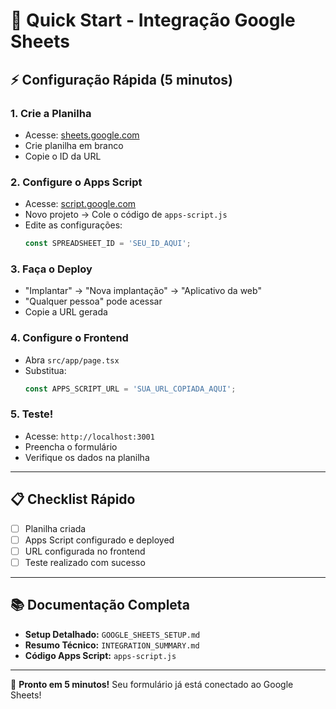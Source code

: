 # 🚀 Quick Start - Integração Google Sheets

## ⚡ Configuração Rápida (5 minutos)

### **1. Crie a Planilha** 
- Acesse: [sheets.google.com](https://sheets.google.com)
- Crie planilha em branco
- Copie o ID da URL

### **2. Configure o Apps Script**
- Acesse: [script.google.com](https://script.google.com)
- Novo projeto → Cole o código de `apps-script.js`
- Edite as configurações:
  ```javascript
  const SPREADSHEET_ID = 'SEU_ID_AQUI';
  ```

### **3. Faça o Deploy**
- "Implantar" → "Nova implantação" → "Aplicativo da web"
- "Qualquer pessoa" pode acessar
- Copie a URL gerada

### **4. Configure o Frontend**
- Abra `src/app/page.tsx`
- Substitua:
  ```typescript
  const APPS_SCRIPT_URL = 'SUA_URL_COPIADA_AQUI';
  ```

### **5. Teste!**
- Acesse: `http://localhost:3001`
- Preencha o formulário
- Verifique os dados na planilha

---

## 📋 Checklist Rápido

- [ ] Planilha criada
- [ ] Apps Script configurado e deployed  
- [ ] URL configurada no frontend
- [ ] Teste realizado com sucesso

---

## 📚 Documentação Completa

- **Setup Detalhado:** `GOOGLE_SHEETS_SETUP.md`
- **Resumo Técnico:** `INTEGRATION_SUMMARY.md`
- **Código Apps Script:** `apps-script.js`

---

🎯 **Pronto em 5 minutos!** Seu formulário já está conectado ao Google Sheets! 